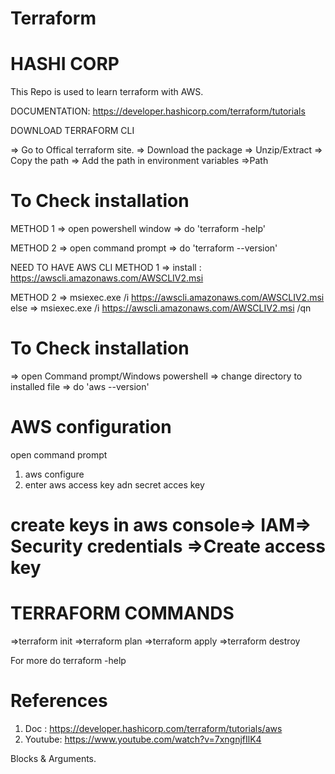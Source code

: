 # Terraform

# HASHI CORP

This Repo is used to learn terraform with AWS.

DOCUMENTATION: <https://developer.hashicorp.com/terraform/tutorials>

DOWNLOAD TERRAFORM CLI

=> Go to Offical terraform site.
=> Download the package
=> Unzip/Extract
=> Copy the path
=> Add the path in environment variables =>Path

# To Check installation

METHOD 1
=> open powershell window
=> do 'terraform -help'

METHOD 2
=> open command prompt
=> do 'terraform --version'

NEED TO HAVE AWS CLI
METHOD 1
=> install : <https://awscli.amazonaws.com/AWSCLIV2.msi>

METHOD 2
=> msiexec.exe /i <https://awscli.amazonaws.com/AWSCLIV2.msi>
else
=> msiexec.exe /i <https://awscli.amazonaws.com/AWSCLIV2.msi> /qn

# To Check installation

=> open Command prompt/Windows powershell
=> change directory to installed file
=> do 'aws --version'

# AWS configuration

open command prompt

1) aws configure
2) enter aws access key adn secret acces key

# create keys in aws console=> IAM=> Security credentials =>Create access key

# TERRAFORM COMMANDS

=>terraform init
=>terraform plan
=>terraform apply
=>terraform destroy

For more do terraform -help

# References

1) Doc : <https://developer.hashicorp.com/terraform/tutorials/aws>
2) Youtube: <https://www.youtube.com/watch?v=7xngnjfIlK4>









Blocks & Arguments.
